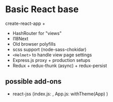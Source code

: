 # Basic React base

create-react-app +
 - HashRouter for "views"
 - I18Next
 - Old browser polyfills
 - scss support (node-sass-chokidar)
 - `<Helmet>` to handle view page settings
 - Express.js proxy + production setups
 - Redux + redux-thunk (async) + redux-persist

## possible add-ons
 - react-jss (index.js: <ThemeProvider theme={theme}><App /></ThemeProvider>, App.js: withTheme(App) )